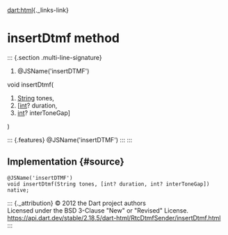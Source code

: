 [dart:html](../../dart-html/dart-html-library){._links-link}

insertDtmf method
=================

::: {.section .multi-line-signature}
<div>

1.  \@JSName(\'insertDTMF\')

</div>

void insertDtmf(

1.  [String](../../dart-core/string-class) tones,
2.  \[[int](../../dart-core/int-class)? duration,
3.  [int](../../dart-core/int-class)? interToneGap\]

)

::: {.features}
\@JSName(\'insertDTMF\')
:::
:::

Implementation {#source}
--------------

``` {.language-dart data-language="dart"}
@JSName('insertDTMF')
void insertDtmf(String tones, [int? duration, int? interToneGap]) native;
```

::: {._attribution}
© 2012 the Dart project authors\
Licensed under the BSD 3-Clause \"New\" or \"Revised\" License.\
<https://api.dart.dev/stable/2.18.5/dart-html/RtcDtmfSender/insertDtmf.html>
:::
